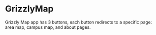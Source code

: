 GrizzlyMap
==========
Grizzly Map app has 3 buttons, each button redirects to a specific page: area map, campus map, and about pages. 
